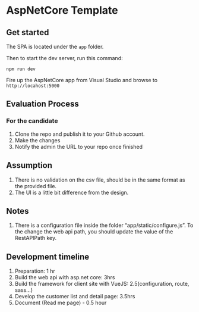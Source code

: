 # AspNetCore Template

## Get started

The SPA is located under the `app` folder.

Then to start the dev server, run this command:

`npm run dev`

Fire up the AspNetCore app from Visual Studio and browse to `http://locahost:5000`

## Evaluation Process

### For the candidate

1. Clone the repo and publish it to your Github account.
2. Make the changes
3. Notify the admin the URL to your repo once finished

## Assumption
1. There is no validation on the csv file, should be in the same format as the provided file.
2. The UI is a little bit difference from the design.

## Notes
1. There is a configuration file inside the folder “app/static/configure.js”. To the change the web api path, you should update the value of the RestAPIPath key.
## Development timeline
1.  Preparation: 1 hr
1.	Build the web api with asp.net core: 3hrs
2.	Build the framework for client site with VueJS: 2.5(configuration, route, sass...)
3.	Develop the customer list and detail page: 3.5hrs
4.  Document (Read me page) - 0.5 hour



